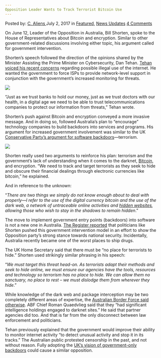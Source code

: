 ```yaml
---
Opposition Leader Wants to Track Terrorist Bitcoin Use
---
```

<article class="post-listing post-21025 post type-post status-publish format-standard has-post-thumbnail hentry  tag-bitcoin tag-leader tag-opposition tag-terrorist tag-track">
    <div class="post-inner">
        <span>Posted by: <a href="https://www.deepdotweb.com/author/caliens/" title="">C. Aliens </a></span>
    <span>July 2, 2017</span>
    <span>in <a href="https://www.deepdotweb.com/category/deepdot-news/" rel="category tag">Featured</a>, <a href="https://www.deepdotweb.com/category/news-updates/" rel="category tag">News Updates</a></span>
    <span><a href="https://www.deepdotweb.com/2017/07/02/opposition-leader-wants-track-terrorist-bitcoin-use/#comments">4 Comments</a></span>
    </p>
    <div class="clear"></div>
    <div class="entry">
    <p>On June 12, Leader of the Opposition in Australia, Bill Shorten, spoke to the House of Representatives about Bitcoin and encryption. Similar to other government-related discussions involving either topic, his argument called for government intervention.</p>
    <p>Shorten’s speech followed the direction of the opinions shared by the Minister Assisting the Prime Minister on Cybersecurity, Dan Tehan. <a href="https://www.deepdotweb.com/2017/05/15/australia-considers-forcing-isps-block-digital-threats/">Tehan voiced his recent concerns</a> regarding possible illegal use of the internet. He wanted the government to force ISPs to provide network-level support in conjunction with the government&#8217;s increased monitoring for threats.</p>
    <p><img class="wp-image-21029 aligncenter" src="https://www.deepdotweb.com/wp-content/uploads/2017/06/word-image-202.jpeg" /></p>
    <p>“Just as we trust banks to hold our money, just as we trust doctors with our health, in a digital age we need to be able to trust telecommunications companies to protect our information from threats,” Tehan wrote.</p>
    <p>Shorten’s push against Bitcoin and encryption conveyed a more invasive message. And in doing so, followed Australia&#8217;s plan to “encourage” technology companies to build backdoors into services and programs. His argument for increased government involvement was similar to the UK <a href="https://www.deepdotweb.com/2017/06/06/uk-conservatives-pledge-control-internet-new-regulations/">Conservative Party’s argument for software backdoors</a>—terrorism.</p>
    <p><img class="wp-image-21030 aligncenter" src="https://www.deepdotweb.com/wp-content/uploads/2017/06/word-image-203.jpeg" srcset="https://www.deepdotweb.com/wp-content/uploads/2017/06/word-image-203.jpeg 790w, https://www.deepdotweb.com/wp-content/uploads/2017/06/word-image-203-300x178.jpeg 300w" sizes="(max-width: 790px) 100vw, 790px" /></p>
    <p>Shorten really used two arguments to reinforce his plan: terrorism and the government&#8217;s lack of understanding when it comes to the darknet, <a href="https://www.deepdotweb.com/tag/bitcoin/">Bitcoin</a>, and encryption. “We need to track and target terrorists as they seek to hide and obscure their financial dealings through electronic currencies like bitcoin,” he explained.</p>
    <p>And in reference to the unknown:</p>
    <p>“<em>There are two things we simply do not know enough about to deal with properly—I refer to the use of the digital currency bitcoin and the use of the dark web, a network of untraceable online activities and </em><a href="https://www.deepdotweb.com/2013/10/28/updated-llist-of-hidden-marketplaces-tor-i2p/"><em>hidden websites</em></a><em>, allowing those who wish to stay in the shadows to remain hidden</em>.”</p>
    <p>The move to implement government entry points (backdoors) into software is not a new one in Australia. <a href="https://www.theregister.co.uk/2017/06/13/bill_shorten_bitcoin_crackdown_call/">The Register reported</a> that politicians like Shorten pushed this government intervention model in an effort to show the Opposition party’s strong stance towards national security. Incidentally, Australia recently became one of the worst places to ship drugs.</p>
    <p>The UK Home Secretary said that there must be “no place for terrorists to hide.” Shorten used strikingly similar phrasing in his speech:</p>
    <p>&#8220;<em>We must target this threat head-on. As terrorists adapt their methods and seek to hide online, we must ensure our agencies have the tools, resources and technology so terrorism has no place to hide. We can allow them no sanctuary, no place to rest &#8211; we must dislodge them from wherever they hide</em>.”</p>
    <p>While knowledge of the dark web and package interception may be two completely different areas of expertise, the <a href="https://www.deepdotweb.com/2017/04/27/australian-border-force-increase-darknet-presence/">Australian Border Force said otherwise</a>. ABF Chief Roman Quaedvlieg said that they “had significant intelligence holdings engaged to darknet sites.” He said that partner agencies did too. And that is far from the only disconnect between law enforcement and politicians.</p>
    <p>Tehan previously explained that the government would improve their ability to monitor internet activity &#8220;to detect unusual activity and stop it in its tracks.&#8221; The Australian public protested censorship in the past, and not without reason. Fully adopting the <a href="https://www.deepdotweb.com/2017/05/21/leaked-uk-privacy-law-requires-isp-spying-hacking/">UK’s vision of government-only backdoors</a> could cause a similar opposition.</p>
    </div>
    <span style="display:none"><a href="https://www.deepdotweb.com/tag/bitcoin/" rel="tag">bitcoin</a> <a href="https://www.deepdotweb.com/tag/leader/" rel="tag">leader</a> <a href="https://www.deepdotweb.com/tag/opposition/" rel="tag">opposition</a> <a href="https://www.deepdotweb.com/tag/terrorist/" rel="tag">terrorist</a> <a href="https://www.deepdotweb.com/tag/track/" rel="tag">track</a></span> <span style="display:none" class="updated">2017-07-02</span>
    <div style="display:none" class="vcard author" itemprop="author" itemscope itemtype="http://schema.org/Person"><strong class="fn" itemprop="name"><a href="https://www.deepdotweb.com/author/caliens/" title="Posts by C. Aliens" rel="author">C. Aliens</a></strong></div>
    </div>
</article>


